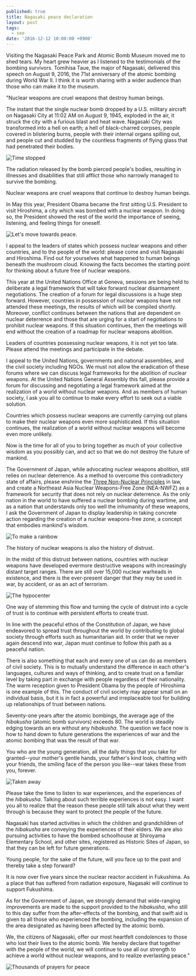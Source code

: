 ```yaml
---
published: true
title: Nagasaki peace declaration
layout: post
tags:
  - see
date: '2016-12-12 10:00:00 +0900'
---
```

Visiting the Nagasaki Peace Park and Atomic Bomb Museum moved me to shed tears. My heart grew heavier as I listened to the testimonials of the bombing survivors. Tomihisa Taue, the major of Nagasaki, delivered this speech on August 9, 2016, the 71st anniversary of the atomic bombing during World War II. I think it is worth sharing with a wider audience than those who can make it to the museum.

<!--more-->

"Nuclear weapons are cruel weapons that destroy human beings.

The instant that the single nuclear bomb dropped by a U.S. military aircraft on Nagasaki City at 11:02 AM on August 9, 1945, exploded in the air, it struck the city with a furious blast and heat wave. Nagasaki City was transformed into a hell on earth; a hell of black-charred corpses, people covered in blistering burns, people with their internal organs spilling out, and people cut and studded by the countless fragments of flying glass that had penetrated their bodies.

![Time stopped]({{site.baseurl}}/images/2016/12/12-nagasaki-peace-declaration/clock.jpg)

The radiation released by the bomb pierced people's bodies, resulting in illnesses and disabilities that still afflict those who narrowly managed to survive the bombing.

Nuclear weapons are cruel weapons that continue to destroy human beings.

In May this year, President Obama became the first sitting U.S. President to visit Hiroshima, a city which was bombed with a nuclear weapon. In doing so, the President showed the rest of the world the importance of seeing, listening, and feeling things for oneself.

![Let's move towards peace.]({{site.baseurl}}/images/2016/12/12-nagasaki-peace-declaration/peace-statue.jpg)

I appeal to the leaders of states which possess nuclear weapons and other countries, and to the people of the world: please come and visit Nagasaki and Hiroshima. Find out for yourselves what happened to human beings beneath the mushroom cloud. Knowing the facts becomes the starting point for thinking about a future free of nuclear weapons.

This year at the United Nations Office at Geneva, sessions are being held to deliberate a legal framework that will take forward nuclear disarmament negotiations. The creation of a forum for legal discussions is a huge step forward. However, countries in possession of nuclear weapons have not attended these meetings, the results of which will be compiled shortly. Moreover, conflict continues between the nations that are dependent on nuclear deterrence and those that are urging for a start of negotiations to prohibit nuclear weapons. If this situation continues, then the meetings will end without the creation of a roadmap for nuclear weapons abolition.

Leaders of countries possessing nuclear weapons, it is not yet too late. Please attend the meetings and participate in the debate.

I appeal to the United Nations, governments and national assemblies, and the civil society including NGOs. We must not allow the eradication of these forums where we can discuss legal frameworks for the abolition of nuclear weapons. At the United Nations General Assembly this fall, please provide a forum for discussing and negotiating a legal framework aimed at the realization of a world without nuclear weapons. And as members of human society, I ask you all to continue to make every effort to seek out a viable solution.

Countries which possess nuclear weapons are currently carrying out plans to make their nuclear weapons even more sophisticated. If this situation continues, the realization of a world without nuclear weapons will become even more unlikely.

Now is the time for all of you to bring together as much of your collective wisdom as you possibly can, and act so that we do not destroy the future of mankind.

The Government of Japan, while advocating nuclear weapons abolition, still relies on nuclear deterrence. As a method to overcome this contradictory state of affairs, please enshrine the [Three Non-Nuclear Principles](https://en.wikipedia.org/wiki/Three_Non-Nuclear_Principles) in law, and create a Northeast Asia Nuclear Weapons-Free Zone (NEA-NWFZ) as a framework for security that does not rely on nuclear deterrence. As the only nation in the world to have suffered a nuclear bombing during wartime, and as a nation that understands only too well the inhumanity of these weapons, I ask the Government of Japan to display leadership in taking concrete action regarding the creation of a nuclear weapons-free zone, a concept that embodies mankind's wisdom.

![To make a rainbow]({{site.baseurl}}/images/2016/12/12-nagasaki-peace-declaration/fountain.jpg)

The history of nuclear weapons is also the history of distrust.

In the midst of this distrust between nations, countries with nuclear weapons have developed evermore destructive weapons with increasingly distant target ranges. There are still over 15,000 nuclear warheads in existence, and there is the ever-present danger that they may be used in war, by accident, or as an act of terrorism.

![The hypocenter]({{site.baseurl}}/images/2016/12/12-nagasaki-peace-declaration/radiation.jpg)

One way of stemming this flow and turning the cycle of distrust into a cycle of trust is to continue with persistent efforts to create trust.

In line with the peaceful ethos of the Constitution of Japan, we have endeavored to spread trust throughout the world by contributing to global society through efforts such as humanitarian aid. In order that we never again descend into war, Japan must continue to follow this path as a peaceful nation.

There is also something that each and every one of us can do as members of civil society. This is to mutually understand the difference in each other's languages, cultures and ways of thinking, and to create trust on a familiar level by taking part in exchange with people regardless of their nationality. The warm reception given to President Obama by the people of Hiroshima is one example of this. The conduct of civil society may appear small on an individual basis, but it is in fact a powerful and irreplaceable tool for building up relationships of trust between nations.

Seventy-one years after the atomic bombings, the average age of the _hibakusha_ (atomic bomb survivors) exceeds 80. The world is steadily edging towards an era without any _hibakusha_. The question we face now is how to hand down to future generations the experiences of war and the atomic bombing that was the result of that war.

You who are the young generation, all the daily things that you take for granted--your mother's gentle hands, your father's kind look, chatting with your friends, the smiling face of the person you like--war takes these from you, forever.

![Taken away]({{site.baseurl}}/images/2016/12/12-nagasaki-peace-declaration/mother-child.jpg)

Please take the time to listen to war experiences, and the experiences of the _hibakusha_. Talking about such terrible experiences is not easy. I want you all to realize that the reason these people still talk about what they went through is because they want to protect the people of the future.

Nagasaki has started activities in which the children and grandchildren of the _hibakusha_ are conveying the experiences of their elders. We are also pursuing activities to have the bombed schoolhouse at Shiroyama Elementary School, and other sites, registered as Historic Sites of Japan, so that they can be left for future generations.

Young people, for the sake of the future, will you face up to the past and thereby take a step forward?

It is now over five years since the nuclear reactor accident in Fukushima. As a place that has suffered from radiation exposure, Nagasaki will continue to support Fukushima.

As for the Government of Japan, we strongly demand that wide-ranging improvements are made to the support provided to the _hibakusha_, who still to this day suffer from the after-effects of the bombing, and that swift aid is given to all those who experienced the bombing, including the expansion of the area designated as having been affected by the atomic bomb.

We, the citizens of Nagasaki, offer our most heartfelt condolences to those who lost their lives to the atomic bomb. We hereby declare that together with the people of the world, we will continue to use all our strength to achieve a world without nuclear weapons, and to realize everlasting peace."

![Thousands of prayers for peace]({{site.baseurl}}/images/2016/12/12-nagasaki-peace-declaration/cranes.jpg)


